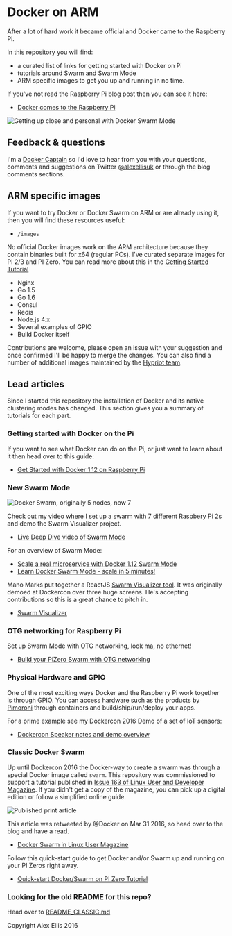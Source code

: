 Docker on ARM
=================

After a lot of hard work it became official and Docker came to the Raspberry Pi.

In this repository you will find:

* a curated list of links for getting started with Docker on Pi
* tutorials around Swarm and Swarm Mode
* ARM specific images to get you up and running in no time.

If you've not read the Raspberry Pi blog post then you can see it here:

* [Docker comes to the Raspberry Pi](https://www.raspberrypi.org/blog/docker-comes-to-raspberry-pi/)

![Getting up close and personal with Docker Swarm Mode](https://pbs.twimg.com/media/CrVYYJxUIAAyuuk.jpg)

## Feedback & questions

I'm a [Docker Captain](http://blog.alexellis.io/follow-all-captains/) so I'd love to hear from you with your questions, comments and suggestions on Twitter [@alexellisuk](https://twitter.com/alexellisuk) or through the blog comments sections.


## ARM specific images

If you want to try Docker or Docker Swarm on ARM or are already using it, then you will find these resources useful:

* `/images`

No official Docker images work on the ARM architecture because they contain binaries built for x64 (regular PCs). I've curated separate images for PI 2/3 and PI Zero. You can read more about this in the [Getting Started Tutorial](http://blog.alexellis.io/getting-started-with-docker-on-raspberry-pi/)

* Nginx
* Go 1.5
* Go 1.6
* Consul
* Redis
* Node.js 4.x
* Several examples of GPIO
* Build Docker itself

Contributions are welcome, please open an issue with your suggestion and once confirmed I'll be happy to merge the changes. You can also find a number of additional images maintained by the [Hypriot team](https://twitter.com/hypriottweets).

## Lead articles

Since I started this repository the installation of Docker and its native clustering modes has changed. This section gives you a summary of tutorials for each part.  

### Getting started with Docker on the Pi

If you want to see what Docker can do on the Pi, or just want to learn about it then head over to this guide:

* [Get Started with Docker 1.12 on Raspberry Pi](http://blog.alexellis.io/getting-started-with-docker-on-raspberry-pi/)

### New Swarm Mode

![Docker Swarm, originally 5 nodes, now 7](http://blog.alexellis.io/content/images/2016/03/12751465_202678110091142_997768928_n.jpg)

Check out my video where I set up a swarm with 7 different Raspbery Pi 2s and demo the Swarm Visualizer project.

* [Live Deep Dive video of Swarm Mode](http://blog.alexellis.io/live-deep-dive-pi-swarm/)

For an overview of Swarm Mode:

* [Scale a real microservice with Docker 1.12 Swarm Mode](http://blog.alexellis.io/docker-swarm-mode-part1/)
* [Learn Docker Swarm Mode - scale in 5 minutes!](http://blog.alexellis.io/microservice-swarm-mode/)

Mano Marks put together a ReactJS [Swarm Visualizer tool](https://github.com/ManoMarks/docker-swarm-visualizer). It was originally demoed at Dockercon over three huge screens. He's accepting contributions so this is a great chance to pitch in.

* [Swarm Visualizer](https://github.com/ManoMarks/docker-swarm-visualizer)

### OTG networking for Raspberry Pi

Set up Swarm Mode with OTG networking, look ma, no ethernet!

* [Build your PiZero Swarm with OTG networking](http://blog.alexellis.io/pizero-otg-swarm/)

### Physical Hardware and GPIO

One of the most exciting ways Docker and the Raspberry Pi work together is through GPIO. You can access hardware such as the products by [Pimoroni](https://shop.pimoroni.com) through containers and build/ship/run/deploy your apps.

For a prime example see my Dockercon 2016 Demo of a set of IoT sensors:

* [Dockercon Speaker notes and demo overview](http://blog.alexellis.io/dockercon-2016-speaker-notes/)

### Classic Docker Swarm

Up until Dockercon 2016 the Docker-way to create a swarm was through a special Docker image called `swarm`. This repository was commissioned to support a tutorial published in [Issue 163 of Linux User and Developer Magazine](https://www.imagineshop.co.uk/magazines/linuxuser/linux-user-and-developer-issue-163.html). If you didn't get a copy of the magazine, you can pick up a digital edition or follow a simplified online guide.

![Published print article](http://blog.alexellis.io/content/images/2016/03/magazine_thumbnail.png)

This article was retweeted by @Docker on Mar 31 2016, so head over to the blog and have a read.

* [Docker Swarm in Linux User Magazine](http://blog.alexellis.io/linux-user-developer-magazine/)

Follow this quick-start guide to get Docker and/or Swarm up and running on your PI Zeros right away.

* [Quick-start Docker/Swarm on PI Zero Tutorial](ZERO.md)

### Looking for the old README for this repo?

Head over to [README_CLASSIC.md](https://github.com/alexellis/docker-arm/blob/master/README_CLASSIC.md)


Copyright Alex Ellis 2016
